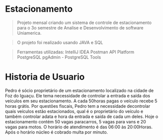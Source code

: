 # Estacionamento
>Projeto mensal criando um sistema de controle de estacionamento para o 3o semestre de Analise e Desenvolvimento de software Uniamerica.

>O projeto foi realizado usando JAVA e SQL

>Ferramentas utilizadas:
>IntelliJ IDEA
>Postman API Platform
>PostgreSQL
>pgAdmin - PostgreSQL Tools


# Historia de Usuario
Pedro é sócio proprietário de um estacionamento localizado na cidade de Foz do Iguaçu. Ele tema necessidade de controlar a entrada e saída dos veículos em seu estacionamento. A cada 50horas pagas o veículo recebe 5 horas grátis. Por questões fiscais, Pedro tem a necessidade decontrolar quais veículos estão estacionados, qual é o proprietário do veículo e também controlar adata e hora da entrada e saída de cada um deles. Hoje o estacionamento contém 50 vagas paracarros, 5 vagas para vans e 20 vagas para motos. O horário de atendimento é das 06:00 às 20:00Horas. Após o horário núcleo é cobrado multa por minuto.
